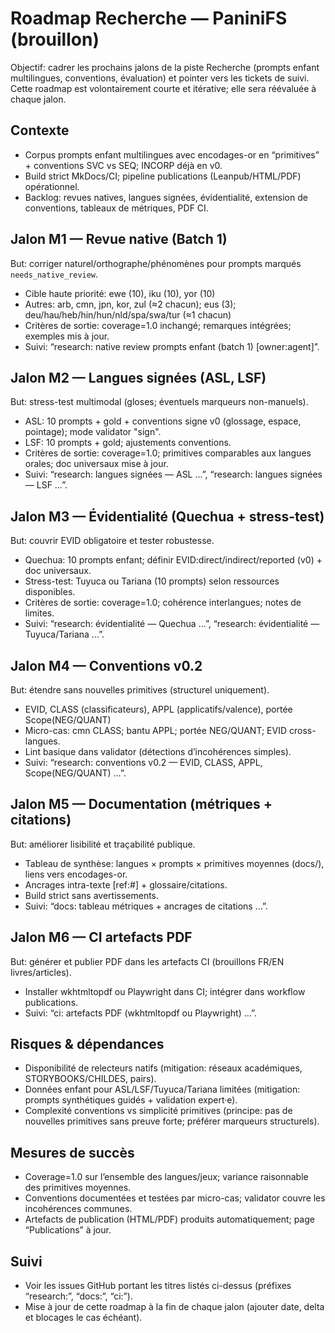 # Roadmap Recherche — PaniniFS (brouillon)

Objectif: cadrer les prochains jalons de la piste Recherche (prompts enfant multilingues, conventions, évaluation) et pointer vers les tickets de suivi. Cette roadmap est volontairement courte et itérative; elle sera réévaluée à chaque jalon.

## Contexte
- Corpus prompts enfant multilingues avec encodages-or en “primitives” + conventions SVC vs SEQ; INCORP déjà en v0.
- Build strict MkDocs/CI; pipeline publications (Leanpub/HTML/PDF) opérationnel.
- Backlog: revues natives, langues signées, évidentialité, extension de conventions, tableaux de métriques, PDF CI.

## Jalon M1 — Revue native (Batch 1)
But: corriger naturel/orthographe/phénomènes pour prompts marqués `needs_native_review`.
- Cible haute priorité: ewe (10), iku (10), yor (10)
- Autres: arb, cmn, jpn, kor, zul (≈2 chacun); eus (3); deu/hau/heb/hin/hun/nld/spa/swa/tur (≈1 chacun)
- Critères de sortie: coverage=1.0 inchangé; remarques intégrées; exemples mis à jour.
- Suivi: “research: native review prompts enfant (batch 1) [owner:agent]”.

## Jalon M2 — Langues signées (ASL, LSF)
But: stress-test multimodal (gloses; éventuels marqueurs non-manuels).
- ASL: 10 prompts + gold + conventions signe v0 (glossage, espace, pointage); mode validator "sign".
- LSF: 10 prompts + gold; ajustements conventions.
- Critères de sortie: coverage=1.0; primitives comparables aux langues orales; doc universaux mise à jour.
- Suivi: “research: langues signées — ASL …”, “research: langues signées — LSF …”.

## Jalon M3 — Évidentialité (Quechua + stress-test)
But: couvrir EVID obligatoire et tester robustesse.
- Quechua: 10 prompts enfant; définir EVID:direct/indirect/reported (v0) + doc universaux.
- Stress-test: Tuyuca ou Tariana (10 prompts) selon ressources disponibles.
- Critères de sortie: coverage=1.0; cohérence interlangues; notes de limites.
- Suivi: “research: évidentialité — Quechua …”, “research: évidentialité — Tuyuca/Tariana …”.

## Jalon M4 — Conventions v0.2
But: étendre sans nouvelles primitives (structurel uniquement).
- EVID, CLASS (classificateurs), APPL (applicatifs/valence), portée Scope(NEG/QUANT)
- Micro-cas: cmn CLASS; bantu APPL; portée NEG/QUANT; EVID cross-langues.
- Lint basique dans validator (détections d’incohérences simples).
- Suivi: “research: conventions v0.2 — EVID, CLASS, APPL, Scope(NEG/QUANT) …”.

## Jalon M5 — Documentation (métriques + citations)
But: améliorer lisibilité et traçabilité publique.
- Tableau de synthèse: langues × prompts × primitives moyennes (docs/), liens vers encodages-or.
- Ancrages intra-texte [ref:#] + glossaire/citations.
- Build strict sans avertissements.
- Suivi: “docs: tableau métriques + ancrages de citations …”.

## Jalon M6 — CI artefacts PDF
But: générer et publier PDF dans les artefacts CI (brouillons FR/EN livres/articles).
- Installer wkhtmltopdf ou Playwright dans CI; intégrer dans workflow publications.
- Suivi: “ci: artefacts PDF (wkhtmltopdf ou Playwright) …”.

## Risques & dépendances
- Disponibilité de relecteurs natifs (mitigation: réseaux académiques, STORYBOOKS/CHILDES, pairs).
- Données enfant pour ASL/LSF/Tuyuca/Tariana limitées (mitigation: prompts synthétiques guidés + validation expert·e).
- Complexité conventions vs simplicité primitives (principe: pas de nouvelles primitives sans preuve forte; préférer marqueurs structurels).

## Mesures de succès
- Coverage=1.0 sur l’ensemble des langues/jeux; variance raisonnable des primitives moyennes.
- Conventions documentées et testées par micro-cas; validator couvre les incohérences communes.
- Artefacts de publication (HTML/PDF) produits automatiquement; page “Publications” à jour.

## Suivi
- Voir les issues GitHub portant les titres listés ci-dessus (préfixes “research:”, “docs:”, “ci:”).
- Mise à jour de cette roadmap à la fin de chaque jalon (ajouter date, delta et blocages le cas échéant).